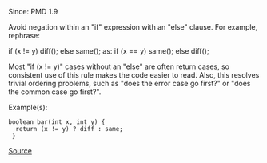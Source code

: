 Since: PMD 1.9

Avoid negation within an &quot;if&quot; expression with an &quot;else&quot; clause.  For example, rephrase:

  if (x != y) diff(); else same();
as:
  if (x == y) same(); else diff();

Most &quot;if (x != y)&quot; cases without an &quot;else&quot; are often return cases, so consistent use of this 
rule makes the code easier to read.  Also, this resolves trivial ordering problems, such
as &quot;does the error case go first?&quot; or &quot;does the common case go first?&quot;.

Example(s):
```
boolean bar(int x, int y) {
  return (x != y) ? diff : same;
 }
```

[Source](https://pmd.github.io/pmd-5.5.4/pmd-java/rules/java/design.html#ConfusingTernary)
